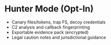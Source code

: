 # Hunter Mode (Opt‑In)

- Canary files/tokens, trap FS, decoy credentials
- C2 analysis and callback fingerprinting
- Exportable evidence pack (encrypted)
- Legal caution notes and jurisdictional guidance
